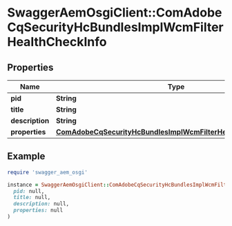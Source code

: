 # SwaggerAemOsgiClient::ComAdobeCqSecurityHcBundlesImplWcmFilterHealthCheckInfo

## Properties

| Name | Type | Description | Notes |
| ---- | ---- | ----------- | ----- |
| **pid** | **String** |  | [optional] |
| **title** | **String** |  | [optional] |
| **description** | **String** |  | [optional] |
| **properties** | [**ComAdobeCqSecurityHcBundlesImplWcmFilterHealthCheckProperties**](ComAdobeCqSecurityHcBundlesImplWcmFilterHealthCheckProperties.md) |  | [optional] |

## Example

```ruby
require 'swagger_aem_osgi'

instance = SwaggerAemOsgiClient::ComAdobeCqSecurityHcBundlesImplWcmFilterHealthCheckInfo.new(
  pid: null,
  title: null,
  description: null,
  properties: null
)
```

